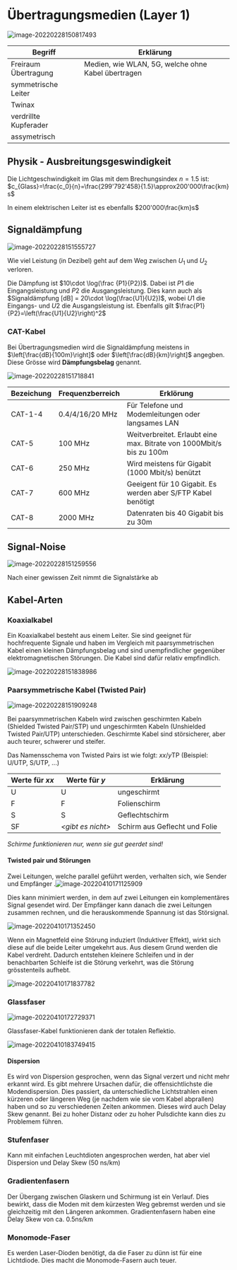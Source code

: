# Übertragungsmedien (Layer 1)

![image-20220228150817493](res/image-20220228150817493.png)

| Begriff               | Erklärung                                          |
| --------------------- | -------------------------------------------------- |
| Freiraum Übertragung  | Medien, wie WLAN, 5G, welche ohne Kabel übertragen |
| symmetrische Leiter   |                                                    |
| Twinax                |                                                    |
| verdrillte Kupferader |                                                    |
| assymetrisch          |                                                    |



## Physik - Ausbreitungsgeswindigkeit

Die Lichtgeschwindigkeit im Glas mit dem Brechungsindex $n=1.5$ ist: $c_{Glass}=\frac{c_0}{n}=\frac{299'792'458}{1.5}\approx200'000\frac{km} s$

In einem elektrischen Leiter ist es ebenfalls $200'000\frac{km}s$

## Signaldämpfung

![image-20220228151555727](res/image-20220228151555727.png)

Wie viel Leistung (in Dezibel) geht auf dem Weg zwischen $U_1$ und $U_2$ verloren.

Die Dämpfung ist $10\cdot \log(\frac {P1}{P2})$. Dabei ist $P1$ die Eingangsleistung und $P2$ die Ausgangsleistung. Dies kann auch als $Signaldämpfung [dB] = 20\cdot \log(\frac{U1}{U2})$, wobei $U1$ die Eingangs- und $U2$ die Ausgangsleistung ist. Ebenfalls gilt $\frac{P1}{P2}=\left(\frac{U1}{U2}\right)^2$

### CAT-Kabel

Bei Übertragungsmedien wird die Signaldämpfung meistens in $\left[\frac{dB}{100m}\right]$ oder $\left[\frac{dB}{km}\right]$ angegben. Diese Grösse wird **Dämpfungsbelag** genannt.

![image-20220228151718841](res/image-20220228151718841.png)

| Bezeichung | Frequenzberreich | Erklörung                                                    |
| ---------- | ---------------- | ------------------------------------------------------------ |
| CAT-1-4    | 0.4/4/16/20 MHz  | Für Telefone und Modemleitungen oder langsames LAN           |
| CAT-5      | 100 MHz          | Weitverbreitet. Erlaubt eine max. Bitrate von 1000Mbit/s bis zu 100m |
| CAT-6      | 250 MHz          | Wird meistens für Gigabit (1000 Mbit/s) benützt              |
| CAT-7      | 600 MHz          | Geeigent für 10 Gigabit.  Es werden aber S/FTP Kabel benötigt |
| CAT-8      | 2000 MHz         | Datenraten bis 40 Gigabit bis zu 30m                         |

## Signal-Noise

![image-20220228151259556](res/image-20220228151259556.png)

Nach einer gewissen Zeit nimmt die Signalstärke ab

## Kabel-Arten

### Koaxialkabel

Ein Koaxialkabel besteht aus einem Leiter. Sie sind geeignet für hochfrequente Signale und haben im Vergleich mit paarsymmetrischen Kabel einen kleinen Dämpfungsbelag und sind unempfindlicher gegenüber elektromagnetischen Störungen. Die Kabel sind dafür relativ empfindlich.

![image-20220228151838986](res/image-20220228151838986.png)

### Paarsymmetrische Kabel (Twisted Pair)

![image-20220228151909248](res/image-20220228151909248.png)

Bei paarsymmetrischen Kabeln wird zwischen geschirmten Kabeln (Shielded Twisted Pair/STP) und ungeschirmten Kabeln (Unshielded Twisted Pair/UTP) unterschieden. Geschirmte Kabel sind störsicherer, aber auch teurer, schwerer und steifer. 

Das Namensschema von Twisted Pairs ist wie folgt: $xx/y\text{TP}$ (Beispiel: U/UTP, S/UTP, ...)

| Werte für $xx$ | Werte für $y$           | Erklärung                     |
| -------------- | ----------------------- | ----------------------------- |
| U              | U                       | ungeschirmt                   |
| F              | F                       | Folienschirm                  |
| S              | S                       | Geflechtschirm                |
| SF             | *&lt;gibt es nicht&gt;* | Schirm aus Geflecht und Folie |

*Schirme funktionieren nur, wenn sie gut geerdet sind!*

#### Twisted pair und Störungen

Zwei Leitungen, welche parallel geführt werden, verhalten sich, wie Sender und Empfänger .![image-20220410171125909](res/image-20220410171125909.png)

Dies kann minimiert werden, in dem auf zwei Leitungen ein komplementäres Signal gesendet wird. Der Empfänger kann danach die zwei Leitungen zusammen rechnen, und die herauskommende Spannung ist das Störsignal.

![image-20220410171352450](res/image-20220410171352450.png)

Wenn ein Magnetfeld eine Störung induziert (Induktiver Effekt), wirkt sich diese auf die beide Leiter umgekehrt aus. Aus diesem Grund werden die Kabel verdreht. Dadurch entstehen kleinere Schleifen und in der benachbarten Schleife ist die Störung verkehrt, was die Störung grösstenteils aufhebt.

![image-20220410171837782](res/image-20220410171837782.png)

### Glassfaser

![image-20220410172729371](res/image-20220410172729371.png)

Glassfaser-Kabel funktionieren dank der totalen Reflektio.

![image-20220410183749415](res/image-20220410183749415.png)

#### Dispersion

Es wird von Dispersion gesprochen, wenn das Signal verzert und nicht mehr erkannt wird. Es gibt mehrere Ursachen dafür, die offensichtlichste die Modendispersion. Dies passiert, da unterschiedliche Lichtstrahlen einen kürzeren oder längeren Weg (je nachdem wie sie vom Kabel abprallen) haben und so zu verschiedenen Zeiten ankommen. Dieses wird auch Delay Skew genannt. Bei zu hoher Distanz oder zu hoher Pulsdichte kann dies zu Problemem führen.

### Stufenfaser

Kann mit einfachen Leuchtdioten angesprochen werden, hat aber viel Dispersion und Delay Skew (50 ns/km)

### Gradientenfasern

Der Übergang zwischen Glaskern und Schirmung ist ein Verlauf. Dies bewirkt, dass die Moden mit dem kürzesten Weg gebremst werden und sie gleichzeitig mit den Längeren ankommen. Gradientenfasern haben eine Delay Skew von ca. 0.5ns/km

### Monomode-Faser

Es werden Laser-Dioden benötigt, da die Faser zu dünn ist für eine Lichtdiode. Dies macht die Monomode-Fasern auch teuer.